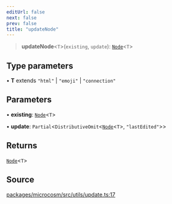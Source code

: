 ```yaml
---
editUrl: false
next: false
prev: false
title: "updateNode"
---
```


> **updateNode**\<`T`\>(`existing`, `update`): [`Node`](../type-aliases/Node.md)\<`T`\>

## Type parameters

• **T** extends `"html"` \| `"emoji"` \| `"connection"`

## Parameters

• **existing**: [`Node`](../type-aliases/Node.md)\<`T`\>

• **update**: `Partial`\<`DistributiveOmit`\<[`Node`](../type-aliases/Node.md)\<`T`\>, `"lastEdited"`\>\>

## Returns

[`Node`](../type-aliases/Node.md)\<`T`\>

## Source

[packages/microcosm/src/utils/update.ts:17](https://github.com/nodenogg-in/alpha-p2p/blob/d420d334028521cd4d3e88f86962ebfaad1f4292/packages/microcosm/src/utils/update.ts#L17)
